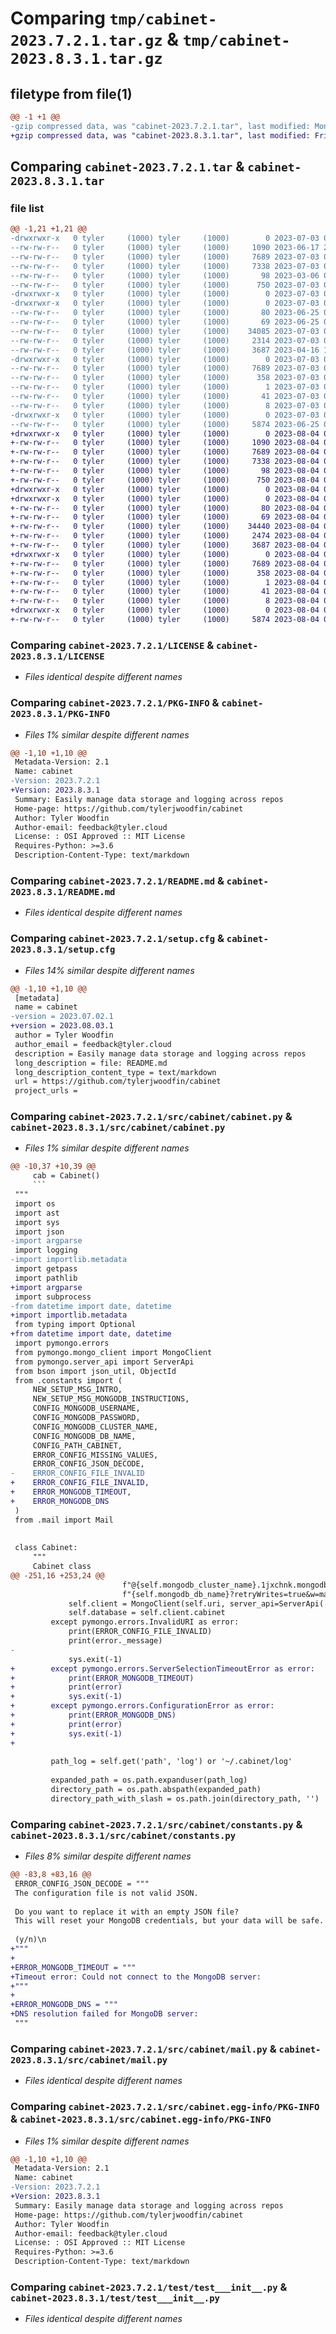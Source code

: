 # Comparing `tmp/cabinet-2023.7.2.1.tar.gz` & `tmp/cabinet-2023.8.3.1.tar.gz`

## filetype from file(1)

```diff
@@ -1 +1 @@
-gzip compressed data, was "cabinet-2023.7.2.1.tar", last modified: Mon Jul  3 04:10:58 2023, max compression
+gzip compressed data, was "cabinet-2023.8.3.1.tar", last modified: Fri Aug  4 04:55:23 2023, max compression
```

## Comparing `cabinet-2023.7.2.1.tar` & `cabinet-2023.8.3.1.tar`

### file list

```diff
@@ -1,21 +1,21 @@
-drwxrwxr-x   0 tyler     (1000) tyler     (1000)        0 2023-07-03 04:10:58.977777 cabinet-2023.7.2.1/
--rw-rw-r--   0 tyler     (1000) tyler     (1000)     1090 2023-06-17 20:33:55.000000 cabinet-2023.7.2.1/LICENSE
--rw-rw-r--   0 tyler     (1000) tyler     (1000)     7689 2023-07-03 04:10:58.977777 cabinet-2023.7.2.1/PKG-INFO
--rw-rw-r--   0 tyler     (1000) tyler     (1000)     7338 2023-07-03 03:56:29.000000 cabinet-2023.7.2.1/README.md
--rw-rw-r--   0 tyler     (1000) tyler     (1000)       98 2023-03-06 04:41:10.000000 cabinet-2023.7.2.1/pyproject.toml
--rw-rw-r--   0 tyler     (1000) tyler     (1000)      750 2023-07-03 04:10:58.977777 cabinet-2023.7.2.1/setup.cfg
-drwxrwxr-x   0 tyler     (1000) tyler     (1000)        0 2023-07-03 04:10:58.973777 cabinet-2023.7.2.1/src/
-drwxrwxr-x   0 tyler     (1000) tyler     (1000)        0 2023-07-03 04:10:58.973777 cabinet-2023.7.2.1/src/cabinet/
--rw-rw-r--   0 tyler     (1000) tyler     (1000)       80 2023-06-25 04:32:18.000000 cabinet-2023.7.2.1/src/cabinet/__init__.py
--rw-rw-r--   0 tyler     (1000) tyler     (1000)       69 2023-06-25 04:32:22.000000 cabinet-2023.7.2.1/src/cabinet/__main__.py
--rw-rw-r--   0 tyler     (1000) tyler     (1000)    34085 2023-07-03 04:10:25.000000 cabinet-2023.7.2.1/src/cabinet/cabinet.py
--rw-rw-r--   0 tyler     (1000) tyler     (1000)     2314 2023-07-03 03:56:29.000000 cabinet-2023.7.2.1/src/cabinet/constants.py
--rw-rw-r--   0 tyler     (1000) tyler     (1000)     3687 2023-04-16 16:59:23.000000 cabinet-2023.7.2.1/src/cabinet/mail.py
-drwxrwxr-x   0 tyler     (1000) tyler     (1000)        0 2023-07-03 04:10:58.977777 cabinet-2023.7.2.1/src/cabinet.egg-info/
--rw-rw-r--   0 tyler     (1000) tyler     (1000)     7689 2023-07-03 04:10:58.000000 cabinet-2023.7.2.1/src/cabinet.egg-info/PKG-INFO
--rw-rw-r--   0 tyler     (1000) tyler     (1000)      358 2023-07-03 04:10:58.000000 cabinet-2023.7.2.1/src/cabinet.egg-info/SOURCES.txt
--rw-rw-r--   0 tyler     (1000) tyler     (1000)        1 2023-07-03 04:10:58.000000 cabinet-2023.7.2.1/src/cabinet.egg-info/dependency_links.txt
--rw-rw-r--   0 tyler     (1000) tyler     (1000)       41 2023-07-03 04:10:58.000000 cabinet-2023.7.2.1/src/cabinet.egg-info/entry_points.txt
--rw-rw-r--   0 tyler     (1000) tyler     (1000)        8 2023-07-03 04:10:58.000000 cabinet-2023.7.2.1/src/cabinet.egg-info/top_level.txt
-drwxrwxr-x   0 tyler     (1000) tyler     (1000)        0 2023-07-03 04:10:58.977777 cabinet-2023.7.2.1/test/
--rw-rw-r--   0 tyler     (1000) tyler     (1000)     5874 2023-06-25 05:21:17.000000 cabinet-2023.7.2.1/test/test___init__.py
+drwxrwxr-x   0 tyler     (1000) tyler     (1000)        0 2023-08-04 04:55:23.121076 cabinet-2023.8.3.1/
+-rw-rw-r--   0 tyler     (1000) tyler     (1000)     1090 2023-08-04 04:33:55.000000 cabinet-2023.8.3.1/LICENSE
+-rw-rw-r--   0 tyler     (1000) tyler     (1000)     7689 2023-08-04 04:55:23.121076 cabinet-2023.8.3.1/PKG-INFO
+-rw-rw-r--   0 tyler     (1000) tyler     (1000)     7338 2023-08-04 04:33:55.000000 cabinet-2023.8.3.1/README.md
+-rw-rw-r--   0 tyler     (1000) tyler     (1000)       98 2023-08-04 04:33:55.000000 cabinet-2023.8.3.1/pyproject.toml
+-rw-rw-r--   0 tyler     (1000) tyler     (1000)      750 2023-08-04 04:55:23.121076 cabinet-2023.8.3.1/setup.cfg
+drwxrwxr-x   0 tyler     (1000) tyler     (1000)        0 2023-08-04 04:55:23.121076 cabinet-2023.8.3.1/src/
+drwxrwxr-x   0 tyler     (1000) tyler     (1000)        0 2023-08-04 04:55:23.121076 cabinet-2023.8.3.1/src/cabinet/
+-rw-rw-r--   0 tyler     (1000) tyler     (1000)       80 2023-08-04 04:33:55.000000 cabinet-2023.8.3.1/src/cabinet/__init__.py
+-rw-rw-r--   0 tyler     (1000) tyler     (1000)       69 2023-08-04 04:33:55.000000 cabinet-2023.8.3.1/src/cabinet/__main__.py
+-rw-rw-r--   0 tyler     (1000) tyler     (1000)    34440 2023-08-04 04:52:04.000000 cabinet-2023.8.3.1/src/cabinet/cabinet.py
+-rw-rw-r--   0 tyler     (1000) tyler     (1000)     2474 2023-08-04 04:42:33.000000 cabinet-2023.8.3.1/src/cabinet/constants.py
+-rw-rw-r--   0 tyler     (1000) tyler     (1000)     3687 2023-08-04 04:33:55.000000 cabinet-2023.8.3.1/src/cabinet/mail.py
+drwxrwxr-x   0 tyler     (1000) tyler     (1000)        0 2023-08-04 04:55:23.121076 cabinet-2023.8.3.1/src/cabinet.egg-info/
+-rw-rw-r--   0 tyler     (1000) tyler     (1000)     7689 2023-08-04 04:55:23.000000 cabinet-2023.8.3.1/src/cabinet.egg-info/PKG-INFO
+-rw-rw-r--   0 tyler     (1000) tyler     (1000)      358 2023-08-04 04:55:23.000000 cabinet-2023.8.3.1/src/cabinet.egg-info/SOURCES.txt
+-rw-rw-r--   0 tyler     (1000) tyler     (1000)        1 2023-08-04 04:55:23.000000 cabinet-2023.8.3.1/src/cabinet.egg-info/dependency_links.txt
+-rw-rw-r--   0 tyler     (1000) tyler     (1000)       41 2023-08-04 04:55:23.000000 cabinet-2023.8.3.1/src/cabinet.egg-info/entry_points.txt
+-rw-rw-r--   0 tyler     (1000) tyler     (1000)        8 2023-08-04 04:55:23.000000 cabinet-2023.8.3.1/src/cabinet.egg-info/top_level.txt
+drwxrwxr-x   0 tyler     (1000) tyler     (1000)        0 2023-08-04 04:55:23.121076 cabinet-2023.8.3.1/test/
+-rw-rw-r--   0 tyler     (1000) tyler     (1000)     5874 2023-08-04 04:33:55.000000 cabinet-2023.8.3.1/test/test___init__.py
```

### Comparing `cabinet-2023.7.2.1/LICENSE` & `cabinet-2023.8.3.1/LICENSE`

 * *Files identical despite different names*

### Comparing `cabinet-2023.7.2.1/PKG-INFO` & `cabinet-2023.8.3.1/PKG-INFO`

 * *Files 1% similar despite different names*

```diff
@@ -1,10 +1,10 @@
 Metadata-Version: 2.1
 Name: cabinet
-Version: 2023.7.2.1
+Version: 2023.8.3.1
 Summary: Easily manage data storage and logging across repos
 Home-page: https://github.com/tylerjwoodfin/cabinet
 Author: Tyler Woodfin
 Author-email: feedback@tyler.cloud
 License: : OSI Approved :: MIT License
 Requires-Python: >=3.6
 Description-Content-Type: text/markdown
```

### Comparing `cabinet-2023.7.2.1/README.md` & `cabinet-2023.8.3.1/README.md`

 * *Files identical despite different names*

### Comparing `cabinet-2023.7.2.1/setup.cfg` & `cabinet-2023.8.3.1/setup.cfg`

 * *Files 14% similar despite different names*

```diff
@@ -1,10 +1,10 @@
 [metadata]
 name = cabinet
-version = 2023.07.02.1
+version = 2023.08.03.1
 author = Tyler Woodfin
 author_email = feedback@tyler.cloud
 description = Easily manage data storage and logging across repos
 long_description = file: README.md
 long_description_content_type = text/markdown
 url = https://github.com/tylerjwoodfin/cabinet
 project_urls =
```

### Comparing `cabinet-2023.7.2.1/src/cabinet/cabinet.py` & `cabinet-2023.8.3.1/src/cabinet/cabinet.py`

 * *Files 1% similar despite different names*

```diff
@@ -10,37 +10,39 @@
     cab = Cabinet()
     ```
 """
 import os
 import ast
 import sys
 import json
-import argparse
 import logging
-import importlib.metadata
 import getpass
 import pathlib
+import argparse
 import subprocess
-from datetime import date, datetime
+import importlib.metadata
 from typing import Optional
+from datetime import date, datetime
 import pymongo.errors
 from pymongo.mongo_client import MongoClient
 from pymongo.server_api import ServerApi
 from bson import json_util, ObjectId
 from .constants import (
     NEW_SETUP_MSG_INTRO,
     NEW_SETUP_MSG_MONGODB_INSTRUCTIONS,
     CONFIG_MONGODB_USERNAME,
     CONFIG_MONGODB_PASSWORD,
     CONFIG_MONGODB_CLUSTER_NAME,
     CONFIG_MONGODB_DB_NAME,
     CONFIG_PATH_CABINET,
     ERROR_CONFIG_MISSING_VALUES,
     ERROR_CONFIG_JSON_DECODE,
-    ERROR_CONFIG_FILE_INVALID
+    ERROR_CONFIG_FILE_INVALID,
+    ERROR_MONGODB_TIMEOUT,
+    ERROR_MONGODB_DNS
 )
 from .mail import Mail
 
 
 class Cabinet:
     """
     Cabinet class
@@ -251,16 +253,24 @@
                         f"@{self.mongodb_cluster_name}.1jxchnk.mongodb.net/"
                         f"{self.mongodb_db_name}?retryWrites=true&w=majority")
             self.client = MongoClient(self.uri, server_api=ServerApi('1'))
             self.database = self.client.cabinet
         except pymongo.errors.InvalidURI as error:
             print(ERROR_CONFIG_FILE_INVALID)
             print(error._message)
-
             sys.exit(-1)
+        except pymongo.errors.ServerSelectionTimeoutError as error:
+            print(ERROR_MONGODB_TIMEOUT)
+            print(error)
+            sys.exit(-1)
+        except pymongo.errors.ConfigurationError as error:
+            print(ERROR_MONGODB_DNS)
+            print(error)
+            sys.exit(-1)
+
 
         path_log = self.get('path', 'log') or '~/.cabinet/log'
 
         expanded_path = os.path.expanduser(path_log)
         directory_path = os.path.abspath(expanded_path)
         directory_path_with_slash = os.path.join(directory_path, '')
```

### Comparing `cabinet-2023.7.2.1/src/cabinet/constants.py` & `cabinet-2023.8.3.1/src/cabinet/constants.py`

 * *Files 8% similar despite different names*

```diff
@@ -83,8 +83,16 @@
 ERROR_CONFIG_JSON_DECODE = """
 The configuration file is not valid JSON.
 
 Do you want to replace it with an empty JSON file?
 This will reset your MongoDB credentials, but your data will be safe.
 
 (y/n)\n
+"""
+
+ERROR_MONGODB_TIMEOUT = """
+Timeout error: Could not connect to the MongoDB server:
+"""
+
+ERROR_MONGODB_DNS = """
+DNS resolution failed for MongoDB server:
 """
```

### Comparing `cabinet-2023.7.2.1/src/cabinet/mail.py` & `cabinet-2023.8.3.1/src/cabinet/mail.py`

 * *Files identical despite different names*

### Comparing `cabinet-2023.7.2.1/src/cabinet.egg-info/PKG-INFO` & `cabinet-2023.8.3.1/src/cabinet.egg-info/PKG-INFO`

 * *Files 1% similar despite different names*

```diff
@@ -1,10 +1,10 @@
 Metadata-Version: 2.1
 Name: cabinet
-Version: 2023.7.2.1
+Version: 2023.8.3.1
 Summary: Easily manage data storage and logging across repos
 Home-page: https://github.com/tylerjwoodfin/cabinet
 Author: Tyler Woodfin
 Author-email: feedback@tyler.cloud
 License: : OSI Approved :: MIT License
 Requires-Python: >=3.6
 Description-Content-Type: text/markdown
```

### Comparing `cabinet-2023.7.2.1/test/test___init__.py` & `cabinet-2023.8.3.1/test/test___init__.py`

 * *Files identical despite different names*

